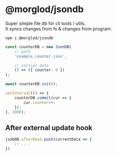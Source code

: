 # @morglod/jsondb

Super simple file db for cli tools / utils.  
It syncs changes from fs & changes from program.

```
npm i @morglod/jsondb
```

```ts
const counterDB = new JsonDB(
    // path
    'example_counter.json',

    // initial data
    () => ({ counter: 0 })
);

await counterDB.init();

setInterval(() => {
    counterDB.commit(cur => {
        cur.counter++;
    });
}, 1000);
```

## After external update hook

```ts
jsobDB.afterRead.push(currentData => {
    // ....
})
```